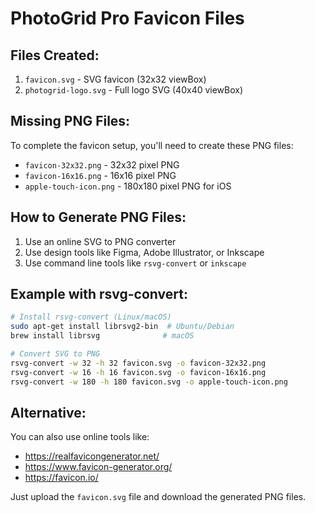 # PhotoGrid Pro Favicon Files

## Files Created:
1. `favicon.svg` - SVG favicon (32x32 viewBox)
2. `photogrid-logo.svg` - Full logo SVG (40x40 viewBox)

## Missing PNG Files:
To complete the favicon setup, you'll need to create these PNG files:
- `favicon-32x32.png` - 32x32 pixel PNG
- `favicon-16x16.png` - 16x16 pixel PNG  
- `apple-touch-icon.png` - 180x180 pixel PNG for iOS

## How to Generate PNG Files:
1. Use an online SVG to PNG converter
2. Use design tools like Figma, Adobe Illustrator, or Inkscape
3. Use command line tools like `rsvg-convert` or `inkscape`

## Example with rsvg-convert:
```bash
# Install rsvg-convert (Linux/macOS)
sudo apt-get install librsvg2-bin  # Ubuntu/Debian
brew install librsvg              # macOS

# Convert SVG to PNG
rsvg-convert -w 32 -h 32 favicon.svg -o favicon-32x32.png
rsvg-convert -w 16 -h 16 favicon.svg -o favicon-16x16.png
rsvg-convert -w 180 -h 180 favicon.svg -o apple-touch-icon.png
```

## Alternative:
You can also use online tools like:
- https://realfavicongenerator.net/
- https://www.favicon-generator.org/
- https://favicon.io/

Just upload the `favicon.svg` file and download the generated PNG files.
